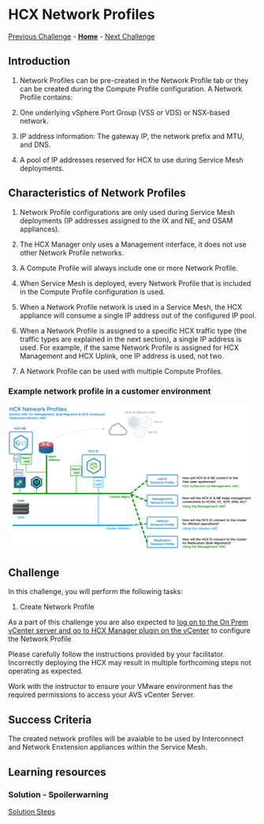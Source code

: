 # HCX Network Profiles

[Previous Challenge](./05-HCX-Site-Pair.md) - **[Home](../Readme.md)** - [Next Challenge](./07-HCX-Compute-Profiles.md)

## Introduction

1. Network Profiles can be pre-created in the Network Profile tab or they can be created during the Compute Profile configuration. A Network Profile contains:

2. One underlying vSphere Port Group (VSS or VDS) or NSX-based network.

3. IP address information: The gateway IP, the network prefix and MTU, and DNS.

4. A pool of IP addresses reserved for HCX to use during Service Mesh deployments.

## Characteristics of Network Profiles

1. Network Profile configurations are only used during Service Mesh deployments (IP addresses assigned to the IX and NE, and OSAM appliances).

2. The HCX Manager only uses a Management interface, it does not use other Network Profile networks.

3. A Compute Profile will always include one or more Network Profile.

4. When Service Mesh is deployed, every Network Profile that is included in the Compute Profile configuration is used.

5. When a Network Profile network is used in a Service Mesh, the HCX appliance will consume a single IP address out of the configured IP pool.

6. When a Network Profile is assigned to a specific HCX traffic type (the traffic types are explained in the next section), a single IP address is used. For example, if the same Network Profile is assigned for HCX Management and HCX Uplink, one IP address is used, not two.

7. A Network Profile can be used with multiple Compute Profiles.

### Example network profile in a customer environment

![](./Images/06-HCX-Network-Profiles/HCXNetworkProfileImage.png)

## Challenge 

In this challenge, you will perform the following tasks:

1.	Create Network Profile

As a part of this challenge you are also expected to <u>log on to the On Prem vCenter server and go to HCX Manager plugin on the vCenter</u> to configure the Network Profile

Please carefully follow the instructions provided by your facilitator. Incorrectly deploying the HCX may result in multiple forthcoming steps not operating as expected.

Work with the instructor to ensure your VMware environment has the required permissions to access your AVS vCenter Server.

## Success Criteria

The created network profiles will be avaiable to be used by Interconnect and Network Enxtension appliances within the Service Mesh.

## Learning resources

### Solution - Spoilerwarning

[Solution Steps](../Solutionguide/06-HCX-Network-Profiles.md)